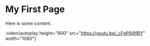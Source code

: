 # My First Page

Here is some content.

:video{autoplay height="900" src="https://youtu.be/_cFgP8j8fBY" width="1080"}
